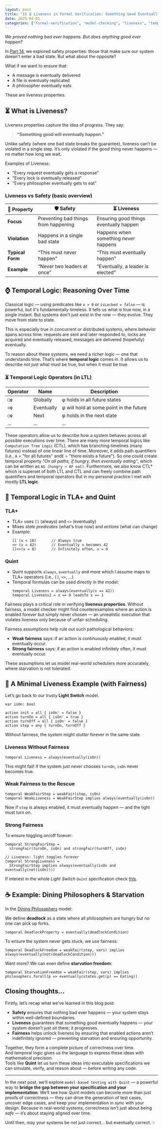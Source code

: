 ```yaml
---
layout: post
title: "15 ⏳ Liveness in Formal Verification: Something Good Eventually Happens"
date: 2025-04-01
categories: ["formal-verification", "model-checking", "liveness", "temporal-logic", "quint"]
---
```


*We proved nothing bad ever happens. But does anything good ever happen?*

In [Part 14](https://see-quick.github.io/posts/safety/), we explored safety properties: those that make sure our system doesn't enter a bad state. 
But what about the opposite?

What if we want to ensure that:
- A message is eventually delivered
- A file is eventually replicated
- A philosopher eventually eats

These are liveness properties.

## ⏳ What is Liveness?

Liveness properties capture the idea of progress. 
They say:
> **“Something good will eventually happen.”**

Unlike safety (where one bad state breaks the guarantee), liveness can’t be violated in a single step. 
It’s only violated if the good thing never happens — no matter how long we wait.

Examples of Liveness:
- "Every request eventually gets a response"
- "Every lock is eventually released"
- "Every philosopher eventually gets to eat"

### Liveness vs Safety (basic overview)

| 🧠 Property      | 🛡️ Safety                           | ⏳ Liveness                             |
|------------------|--------------------------------------|----------------------------------------|
| **Focus**        | Preventing bad things from happening | Ensuring good things eventually happen |
| **Violation**    | Happens in a single bad state        | Happens when something *never* happens |
| **Typical Form** | “This must never happen”             | “This must eventually happen”          |
| **Example**      | “Never two leaders at once”          | “Eventually, a leader is elected”      |

## ⌚ Temporal Logic: Reasoning Over Time

Classical logic — using predicates like `x > 0` or `isLocked = false` — is powerful, but it's fundamentally timeless. 
It tells us what is true now, in a single instant. 
But systems don't just exist in the now — they evolve. 
They move from state to state.

This is especially true in concurrent or distributed systems, where behavior spans across time: 
requests are sent and later responded to, locks are acquired and eventually released, messages are delivered (hopefully) eventually.

To reason about these systems, we need a richer logic — one that understands time.
That’s where **temporal logic** comes in.
It allows us to describe not just what must be true, but when it must be true.

### ⏳ Temporal Logic Operators (in LTL)

| Operator | Name       | Description                             |
|----------|------------|-----------------------------------------|
| `□φ`     | Globally   | φ holds in all future states            |
| `◇φ`     | Eventually | φ will hold at some point in the future |
| `◯φ`     | Next       | φ holds in the next state               |
| ...      | ...        | ...                                     |

These operators allow us to describe how a system behaves across all possible executions over time.
There are many more temporal logics like `Computation Tree Logic` (CTL), which has branching timelines (many futures)
instead of one linear line of time. 
Moreover, it adds path quantifiers (i.e., `A` = "for all futures"
and`E` = "there exists a future"). 
So one could create temporal property *"On all paths, if hungry, then eventually eating"*,
 which can be written as `AG (hungry → AF eat)`. 
Furthermore, we also know CTL* which is superset of both LTL and CTL and can freely combine path quantifiers and temporal operators
But in my personal practice I met with mostly **LTL logic**.

## 🌟 Temporal Logic in TLA+ and Quint

### TLA+
- TLA+ uses `[]` (always) and `<>` (eventually)
- Mixes *state predicates* (what's true now) and *actions* (what can change)
- Example:
  ```
  [] (x < 10)       // Always true
  <> (x = 42)       // Eventually x becomes 42
  []<>(x = 0)       // Infinitely often, x = 0
  ```

### Quint
- Quint supports `always`, `eventually` and more which I assume maps to TLA+ operators (i.e., `[]`, `<>`, ...)
- Temporal formulas can be used directly in the model:
  ```quint
  temporal Liveness = always(eventually(x == 42))
  temporal Liveness2 = x == 0 leadsTo x == 1
  ```

Fairness plays a critical role in verifying **liveness properties**. 
Without fairness, a model checker might find counterexamples where an action is enabled forever but simply never chosen — an unrealistic execution that violates liveness only because of unfair scheduling.

Fairness assumptions help rule out such pathological behaviors:
- **Weak fairness** says: if an action is continuously enabled, it must eventually occur.
- **Strong fairness** says: if an action is enabled infinitely often, it must eventually occur.

These assumptions let us model real-world schedulers more accurately, where starvation is not tolerated.

## 🔌 A Minimal Liveness Example (with Fairness)

Let’s go back to our trusty **Light Switch** model.

```quint
var isOn: bool

action init = all { isOn' = false }
action turnOn = all { isOn' = true }
action turnOff = all { isOn' = false }
action step = any { turnOn, turnOff }
```

Without fairness, the system might *stutter* forever in the same state.

### Liveness Without Fairness
```quint
temporal Liveness = always(eventually(isOn))
```
This might fail! If the system just never chooses `turnOn`, `isOn` never becomes true.

### Weak Fairness to the Rescue
```quint
temporal WeakFairStep = weakFair(step, isOn)
temporal WeakLiveness = WeakFairStep implies always(eventually(isOn))
```
Now if `step` is always enabled, it must eventually happen — and the light must turn on.

### Strong Fairness
To ensure toggling on/off forever:
```quint
temporal StrongFairStep =
  strongFair(turnOn, isOn) and strongFair(turnOff, isOn)

// Liveness: light toggles forever
temporal StrongLiveness =
  StrongFairStep implies always(eventually(isOn and eventually(not(isOn))))
```

If interest in the whole *Light Switch* `Quint` specification check [this](https://github.com/see-quick/verification/blob/main/formal_verification/quint/simple/light_switch/LightSwitch.qnt).

## ☕ Example: Dining Philosophers & Starvation

In the [Dining Philosophers](https://github.com/informalsystems/quint/blob/main/examples/classic/distributed/DiningPhilosophers/DiningPhilosophers5.qnt) model:

We define **deadlock** as a state where all philosophers are hungry but no one can pick up forks.

```quint
temporal DeadlockProperty = eventually(deadlockCondition)
```

To ensure the system never gets stuck, we use fairness:
```quint
temporal DeadlockFreedom = weakFair(step, vars) implies always(eventually(not(deadlockCondition)))
```

Want more? We can even define **starvation freedom**:
```quint
temporal StarvationFreedom = weakFair(step, vars) implies philosophers.forall(p => eventually(states.get(p) == Eating))
```

## Closing thoughts...

Firstly, let’s recap what we’ve learned in this blog post:
- **Safety** ensures that nothing bad ever happens — your system stays within well-defined boundaries.
- **Liveness** guarantees that something good eventually happens — your system doesn’t just sit there; it progresses.
- **Fairness** helps unlock liveness by ensuring that enabled actions aren’t indefinitely ignored — preventing starvation and ensuring opportunity.

Together, they form a complete picture of correctness over time.  
And temporal logic gives us the language to express these ideas with mathematical precision.  
Tools like **Quint** let us turn these ideas into executable specifications we can simulate, verify, and reason about — before writing any code.

---

In the next post, we’ll explore `model-based testing with Quint` — a powerful way to **bridge the gap between your specification and your implementation**.
We’ll see how Quint models can become more than just proofs of correctness — they can drive the generation of test cases, uncover edge cases, and keep your implementation in sync with your design.
Because in real-world systems, correctness isn’t just about being *safe* — it’s about staying aligned over time.

Until then, may your systems be not just correct... but eventually correct. ✨